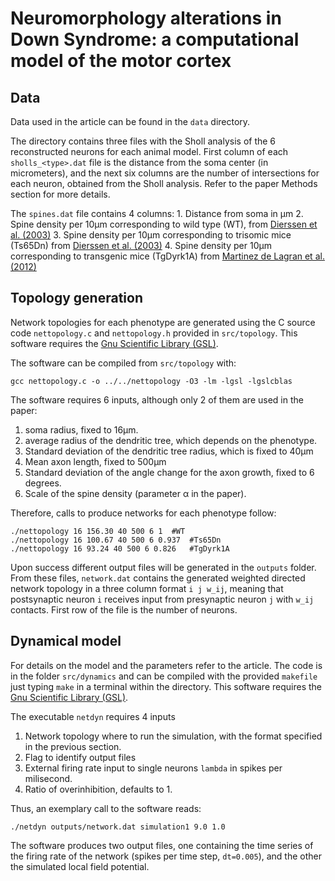 # Neuromorphology alterations in Down Syndrome: a computational model of the motor cortex

## Data

Data used in the article can be found in the `data` directory.

The directory contains three files with the Sholl analysis of the 6 reconstructed
neurons for each animal model.
First column of each `sholls_<type>.dat` file is the distance from the
soma center (in micrometers), and the next six columns are the number
of intersections for each neuron, obtained from the Sholl analysis.
Refer to the paper Methods section for more details.

The `spines.dat` file contains 4 columns:
	1. Distance from soma in μm
	2. Spine density per 10μm corresponding to wild type (WT), from [Dierssen et al. (2003)](doi.org/10.1093/cercor/13.7.758)
	3. Spine density per 10μm corresponding to trisomic mice (Ts65Dn) from [Dierssen et al. (2003)](doi.org/10.1093/cercor/13.7.758)
	4. Spine density per 10μm corresponding to transgenic mice (TgDyrk1A) from [Martinez de Lagran et al. (2012)](doi.org/doi:10.1093/cercor/bhr362)

## Topology generation

Network topologies for each phenotype are generated
using the C source code `nettopology.c` and `nettopology.h` provided in `src/topology`.
This software requires the [Gnu Scientific Library (GSL)](https://www.gnu.org/software/gsl/doc/html/index.html).

The software can be compiled from `src/topology` with:

```
gcc nettopology.c -o ../../nettopology -O3 -lm -lgsl -lgslcblas
```

The software requires 6 inputs, although only 2 of them are used in the paper:
1. soma radius, fixed to 16μm.
2. average radius of the dendritic tree, which depends on the phenotype.
3. Standard deviation of the dendritic tree radius, which is fixed to 40μm
4. Mean axon length, fixed to 500μm
5. Standard deviation of the angle change for the axon growth, fixed to 6 degrees.
6. Scale of the spine density (parameter α in the paper).

Therefore, calls to produce networks for each phenotype follow:

```
./nettopology 16 156.30 40 500 6 1 	#WT
./nettopology 16 100.67 40 500 6 0.937 	#Ts65Dn
./nettopology 16 93.24 40 500 6 0.826	#TgDyrk1A
```

Upon success different output files will be generated in the `outputs` folder. From these files,
 `network.dat` contains the generated weighted directed network topology in a three column format `i j w_ij`, meaning that postsynaptic neuron `i` receives input from presynaptic neuron `j`
with `w_ij` contacts. First row of the file is the number of neurons.

## Dynamical model

For details on the model and the parameters refer to the article.
The code is in the folder `src/dynamics` and can be compiled with the provided `makefile`
just typing `make` in a terminal within the directory.
This software requires the [Gnu Scientific Library (GSL)](https://www.gnu.org/software/gsl/doc/html/index.html).

The executable `netdyn` requires 4 inputs

1. Network topology where to run the simulation, with the format specified in the previous section.
2. Flag to identify output files
3. External firing rate input to single neurons `lambda` in spikes per milisecond.
4. Ratio of overinhibition, defaults to 1.

Thus, an exemplary call to the software reads:

```
./netdyn outputs/network.dat simulation1 9.0 1.0
```

The software produces two output files, one containing the time series of the firing rate of the network (spikes per time step, `dt=0.005`), and the other the simulated local field potential. 




